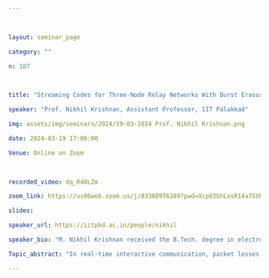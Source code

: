 ```yaml
--- 

  

layout: seminar_page 

category: "" 

n: 187

  

title: "Streaming Codes for Three-Node Relay Networks With Burst Erasures" 

speaker: "Prof. Nikhil Krishnan, Assistant Professor, IIT Palakkad"  

img: assets/img/seminars/2024/19-03-2024 Prof. Nikhil Krishnan.png

date: 2024-03-19 17:00:00  

Venue: Online on Zoom 

  

recorded_video: dq_R4OLZm

zoom_link: https://us06web.zoom.us/j/83388976389?pwd=XcpO3GhLxsR14a7SVbPx33HQQa1jbt.1 

slides:  

speaker_url: https://iitpkd.ac.in/people/nikhil

speaker_bio: "M. Nikhil Krishnan received the B.Tech. degree in electronics and communication engineering from the Amrita School of Engineering, Amritapuri Campus, in 2011, and the M.E. degree in telecommunications and the Ph.D. degree in electrical communication engineering from the Indian Institute of Science, Bangalore, in 2013 and 2019, respectively. He was a Postdoctoral Fellow with the Department of Electrical and Computer Engineering, University of Toronto, from 2019 to 2021. From 2021 to 2022, he was an Assistant Professor with the International Institute of Information Technology Bangalore. He is currently an Assistant Professor with the Department of Data Science, Indian Institute of Technology Palakkad."

Topic_abstract: "In real-time interactive communication, packet losses can disrupt the timely recovery of message packets at the receiver. Streaming codes are packet-level erasure codes which facilitate delay-constrained recovery of message packets under such a scenario. In this talk, we will consider a three-node setting, where there is a source-relay link and a relay-destination link. In particular, we will discuss the situation where a burst of packets is lost on both the links. By leveraging previously known techniques, we will derive a simple upper bound on the rate of streaming codes for this setting. The focus of this talk will be a streaming code construction that achieves rates arbitrarily close to the rate upper bound. This is a joint work with Vinayak Ramkumar and Myna Vajha."

---
```

